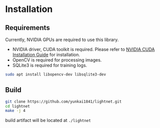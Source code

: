 # Installation

## Requirements

Currently, NVIDIA GPUs are required to use this library.

- NVIDIA driver, CUDA toolkit is required. Please refer to [NVIDIA CUDA Installation Guide](https://docs.nvidia.com/cuda/cuda-installation-guide-linux/index.html) for installation.
- OpenCV is required for processing images.
- SQLite3 is required for training logs.

```bash
sudo apt install libopencv-dev libsqlite3-dev
```

## Build

```bash
git clone https://github.com/yunkai1841/lightnet.git
cd lightnet
make -j 4
```

build artifact will be located at `./lightnet`

